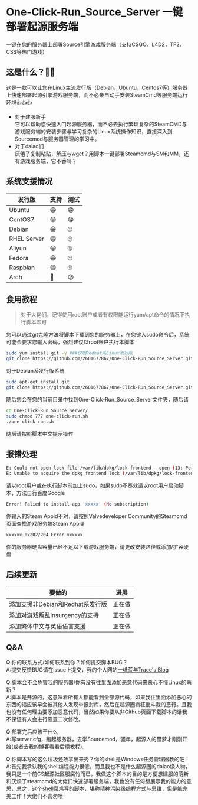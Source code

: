 # One-Click-Run_Source_Server 一键部署起源服务端 
一键在您的服务器上部署Source引擎游戏服务端（支持CSGO，L4D2，TF2，CSS等热门游戏）
## 这是什么？🤷‍♀️
这是一款可以让您在Linux主流发行版（Debian，Ubuntu，Centos7等）服务器上快速部署起源引擎游戏服务端，而不必亲自动手安装SteamCmd等服务端运行环境👍👍👍

* 对于建服新手<br> 
它可以帮助您快速入门起源服务器，而不必去执行繁琐复杂的SteamCMD与游戏服务端的安装步骤与学习复杂的Linux系统操作知识，直接深入到Sourcemod与服务器管理的学习中。
* 对于dalao们<br> 
厌倦了复制粘贴，解压与wget？用脚本一键部署Steamcmd与SM和MM，还有游戏服务端，它不香吗？

## 系统支援情况

| 发行版  | 支持| 测试|
| ---------- | -----------|---------- |
| Ubuntu     | 😁 | 😁 |     
| CentOS7    | 😁 | 😁 |  
| Debian     | 😁 | 🙄 |  
| RHEL Server| 😁 | 🙄 | 
| Aliyun     | 😁 | 🙄 |  
| Fedora     | 😁 | 🙄 | 
| Raspbian   | 😁 | 🙄 |  
| Arch       | 🤬 | 😡 |  



## 食用教程
> 对于大佬们，记得使用root账户或者有权限能运行yum/apt命令的情况下执行脚本即可<br> 

您可以通过git克隆方法将脚本下载到您的服务器上，在您键入sudo命令后，系统可能会要求您输入密码，强烈建议以root账户执行本脚本<br> 

```bash
sudo yum install git -y ###仅限Redhat系Linux发行版
git clone https://github.com/2601677867/One-Click-Run_Source_Server.git
```
对于Debian系发行版系统
```bash
sudo apt-get install git
git clone https://github.com/2601677867/One-Click-Run_Source_Server.git
```
随后您会在您的当前目录中找到One-Click-Run_Source_Server文件夹，随后请
```bash
cd One-Click-Run_Source_Server/
sudo chmod 777 one-click-run.sh
./one-click-run.sh
```
随后请按照脚本中文提示操作

## 报错处理

```bash
E: Could not open lock file /var/lib/dpkg/lock-frontend - open (13: Permission denied)
E: Unable to acquire the dpkg frontend lock (/var/lib/dpkg/lock-frontend), are you root?
```
请以root用户或在执行脚本前加上sudo，如果sudo不奏效请以root用户启动脚本，方法自行百度Google

```bash
Error! Falied to install app 'xxxxx' (No subscription)
```
你输入的Steam Appid不对，请按照Valvedeveloper Community的Steamcmd页面查找游戏服务端Steam Appid

```bash
xxxxxx 0x202/204 Error xxxxxx
```
你的服务器硬盘容量已经不足以下载游戏服务端，请更改安装路径或添加/扩容硬盘

## 后续更新

| 要做的  | 进展| 
| ---------- | -----------|
| 添加支援非Debian和Redhat系发行版     | 正在做 | 
| 添加对游戏叛乱insurgency的支持       | 正在做 |
| 添加繁体中文与英语语言支援           | 正在做 |



## Q&A
Q:你的联系方式/如何联系到你？如何提交脚本BUG？<br> 
A:提交反馈BUG请在issue上提交，我的个人网站[一纸荒年Trace's Blog](https://www.wtrace3zh.today) 

Q:脚本会不会危害我的服务器/你有没有往里面添加恶意代码来恶心不懂Linux的萌新？<br> 
A:脚本是开源的，这意味着所有人都能看到全部源代码，如果我往里面添加恶心的东西的话应该早会被其他人发现举报封库，然后在起源圈疯狂批斗我的恶行。且我也没有任何理由要添加恶意代码，当然如果你要从非Github页面下载脚本的话我不保证有人会进行恶意二次修改。

Q:部署完后应该干什么<br> 
A:写server.cfg，跑起服务器，去学Sourcemod，骚年，起源人的噩梦才刚刚开始(或者去我的博客看看后续教程).

Q:你脚本写的这么垃圾还敢拿出来秀？你的shell是Windows任务管理器教的吧！<br> 
A:首先我承认我的shell编程能力很低，而且我也不是什么起源圈的dalao级人物，我只是一个前CS起源社区服腐竹而已，我做这个脚本的目的是方便想建服的萌新和厌烦了steamcmd的大佬们快速部署服务端，我也没有任何想展示我的能力的意思，总之，这个shell菜鸡写的脚本，堪称精神污染级编程方式与思维，但是能完美工作！大佬们不喜勿喷
